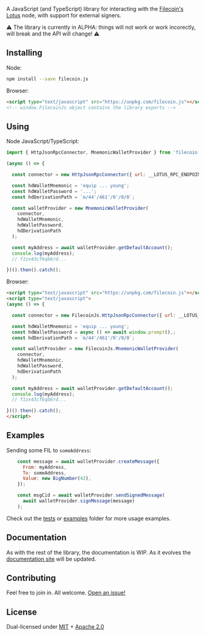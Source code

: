 A JavaScript (and TypeScript) library for interacting with the [Filecoin's](https://filecoin.io) [Lotus](https://github.com/filecoin-project/lotus) node, with support for external signers.

:warning: The library is currently in ALPHA: things will not work or work incorectly, will break and the API will change! :warning:

## Installing

Node:

```bash
npm install --save filecoin.js
```

Browser:

```html
<script type="text/javascript" src="https://unpkg.com/filecoin.js"></script>
<!-- window.FilecoinJs object contains the library exports -->
```
## Using

Node JavaScript/TypeScript:

```javascript
import { HttpJsonRpcConnector, MnemonicWalletProvider } from 'filecoin.js';

(async () => {

  const connector = new HttpJsonRpcConnector({ url: __LOTUS_RPC_ENDPOINT__, token: __LOTUS_AUTH_TOKEN__ });

  const hdWalletMnemonic = 'equip ... young';
  const hdWalletPassword = '...';
  const hdDerivationPath = `m/44'/461'/0'/0/0`;

  const walletProvider = new MnemonicWalletProvider(
    connector,
    hdWalletMnemonic,
    hdWalletPassword,
    hdDerivationPath
  );

  const myAddress = await walletProvider.getDefaultAccount();
  console.log(myAddress);
  // f1zx43cf6qb6rd...

})().then().catch();
```

Browser:

```html
<script type="text/javascript" src="https://unpkg.com/filecoin.js"></script>
<script type="text/javascript">
(async () => {

  const connector = new FilecoinJs.HttpJsonRpcConnector({ url: __LOTUS_RPC_ENDPOINT__, token: __LOTUS_AUTH_TOKEN__ });

  const hdWalletMnemonic = 'equip ... young';
  const hdWalletPassword = async () => await window.prompt(),;
  const hdDerivationPath = `m/44'/461'/0'/0/0`;

  const walletProvider = new FilecoinJs.MnemonicWalletProvider(
    connector,
    hdWalletMnemonic,
    hdWalletPassword,
    hdDerivationPath
  );

  const myAddress = await walletProvider.getDefaultAccount();
  console.log(myAddress);
  // f1zx43cf6qb6rd...

})().then().catch();
</script>
```

## Examples

Sending some FIL to `someAddress`:

```javascript
    const message = await walletProvider.createMessage({
      From: myAddress,
      To: someAddress,
      Value: new BigNumber(42),
    });

    const msgCid = await walletProvider.sendSignedMessage(
      await walletProvider.signMessage(message)
    );
```

Check out the [tests](./tests/) or [examples](./examples/) folder for more usage examples.

## Documentation

As with the rest of the library, the documentation is WIP. As it evolves the [documentation site](http://docs.filecoinjs.surge.sh/) will be updated.

## Contributing

Feel free to join in. All welcome. [Open an issue!](https://github.com/Digital-MOB-Filecoin/filecoin.js/issues)

## License

Dual-licensed under [MIT](./LICENSE-MIT) + [Apache 2.0](./LICENSE-APACHE)
